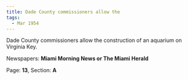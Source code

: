 ```yaml
---  
title: Dade County commissioners allow the  
tags:  
  - Mar 1954  
---  
```

  
Dade County commissioners allow the construction of an aquarium on Virginia Key.  
  
Newspapers: **Miami Morning News or The Miami Herald**  
  
Page: **13**, Section: **A** 
